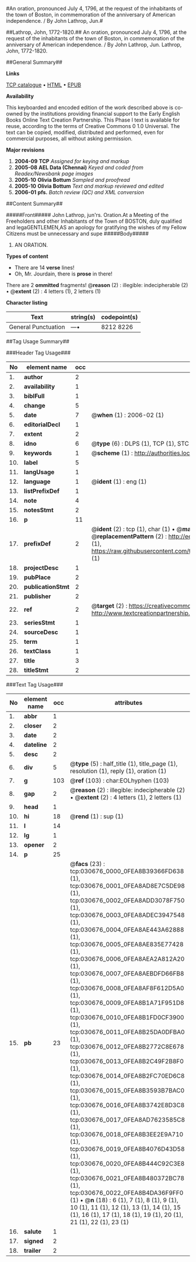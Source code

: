 #An oration, pronounced July 4, 1796, at the request of the inhabitants of the town of Boston, in commemoration of the anniversary of American independence. / By John Lathrop, Jun.#

##Lathrop, John, 1772-1820.##
An oration, pronounced July 4, 1796, at the request of the inhabitants of the town of Boston, in commemoration of the anniversary of American independence. / By John Lathrop, Jun.
Lathrop, John, 1772-1820.

##General Summary##

**Links**

[TCP catalogue](http://www.ota.ox.ac.uk/tcp/)  • 
[HTML](http://tei.it.ox.ac.uk/tcp/Texts-HTML/free/N23/N23205.html)  • 
[EPUB](http://tei.it.ox.ac.uk/tcp/Texts-EPUB/free/N23/N23205.epub)

**Availability**

This keyboarded and encoded edition of the
	       work described above is co-owned by the institutions
	       providing financial support to the Early English Books
	       Online Text Creation Partnership. This Phase I text is
	       available for reuse, according to the terms of Creative
	       Commons 0 1.0 Universal. The text can be copied,
	       modified, distributed and performed, even for
	       commercial purposes, all without asking permission.

**Major revisions**

1. __2004-09__ __TCP__ *Assigned for keying and markup*
1. __2005-08__ __AEL Data (Chennai)__ *Keyed and coded from Readex/Newsbank page images*
1. __2005-10__ __Olivia Bottum__ *Sampled and proofread*
1. __2005-10__ __Olivia Bottum__ *Text and markup reviewed and edited*
1. __2006-01__ __pfs.__ *Batch review (QC) and XML conversion*

##Content Summary##

#####Front#####
John Lathrop, jun'rs. Oration.At a Meeting of the Freeholders and other Inhabitants of the Town of BOSTON, duly qualified and legaGENTLEMEN,AS an apology for gratifying the wishes of my Fellow Citizens must be unnecessary and supe
#####Body#####

1. AN ORATION.

**Types of content**

  * There are 14 **verse** lines!
  * Oh, Mr. Jourdain, there is **prose** in there!

There are 2 **ommitted** fragments! 
 @__reason__ (2) : illegible: indecipherable (2)  •  @__extent__ (2) : 4 letters (1), 2 letters (1)

**Character listing**


|Text|string(s)|codepoint(s)|
|---|---|---|
|General Punctuation|—•|8212 8226|

##Tag Usage Summary##

###Header Tag Usage###

|No|element name|occ|attributes|
|---|---|---|---|
|1.|__author__|2||
|2.|__availability__|1||
|3.|__biblFull__|1||
|4.|__change__|5||
|5.|__date__|7| @__when__ (1) : 2006-02 (1)|
|6.|__editorialDecl__|1||
|7.|__extent__|2||
|8.|__idno__|6| @__type__ (6) : DLPS (1), TCP (1), STC (1), NOTIS (1), IMAGE-SET (1), EVANS-CITATION (1)|
|9.|__keywords__|1| @__scheme__ (1) : http://authorities.loc.gov/ (1)|
|10.|__label__|5||
|11.|__langUsage__|1||
|12.|__language__|1| @__ident__ (1) : eng (1)|
|13.|__listPrefixDef__|1||
|14.|__note__|4||
|15.|__notesStmt__|2||
|16.|__p__|11||
|17.|__prefixDef__|2| @__ident__ (2) : tcp (1), char (1)  •  @__matchPattern__ (2) : ([0-9\-]+):([0-9IVX]+) (1), (.+) (1)  •  @__replacementPattern__ (2) : http://eebo.chadwyck.com/downloadtiff?vid=$1&page=$2 (1), https://raw.githubusercontent.com/textcreationpartnership/Texts/master/tcpchars.xml#$1 (1)|
|18.|__projectDesc__|1||
|19.|__pubPlace__|2||
|20.|__publicationStmt__|2||
|21.|__publisher__|2||
|22.|__ref__|2| @__target__ (2) : https://creativecommons.org/publicdomain/zero/1.0/ (1), http://www.textcreationpartnership.org/docs/. (1)|
|23.|__seriesStmt__|1||
|24.|__sourceDesc__|1||
|25.|__term__|1||
|26.|__textClass__|1||
|27.|__title__|3||
|28.|__titleStmt__|2||


###Text Tag Usage###

|No|element name|occ|attributes|
|---|---|---|---|
|1.|__abbr__|1||
|2.|__closer__|2||
|3.|__date__|2||
|4.|__dateline__|2||
|5.|__desc__|2||
|6.|__div__|5| @__type__ (5) : half_title (1), title_page (1), resolution (1), reply (1), oration (1)|
|7.|__g__|103| @__ref__ (103) : char:EOLhyphen (103)|
|8.|__gap__|2| @__reason__ (2) : illegible: indecipherable (2)  •  @__extent__ (2) : 4 letters (1), 2 letters (1)|
|9.|__head__|1||
|10.|__hi__|18| @__rend__ (1) : sup (1)|
|11.|__l__|14||
|12.|__lg__|1||
|13.|__opener__|2||
|14.|__p__|25||
|15.|__pb__|23| @__facs__ (23) : tcp:030676_0000_0FEA8B39366FD638 (1), tcp:030676_0001_0FEA8AD8E7C5DE98 (1), tcp:030676_0002_0FEA8ADD3078F750 (1), tcp:030676_0003_0FEA8ADEC3947548 (1), tcp:030676_0004_0FEA8AE443A62888 (1), tcp:030676_0005_0FEA8AE835E77428 (1), tcp:030676_0006_0FEA8AEA2A812A20 (1), tcp:030676_0007_0FEA8AEBDFD66FB8 (1), tcp:030676_0008_0FEA8AF8F612D5A0 (1), tcp:030676_0009_0FEA8B1A71F951D8 (1), tcp:030676_0010_0FEA8B1FD0CF3900 (1), tcp:030676_0011_0FEA8B25DA0DFBA0 (1), tcp:030676_0012_0FEA8B2772C8E678 (1), tcp:030676_0013_0FEA8B2C49F2B8F0 (1), tcp:030676_0014_0FEA8B2FC70ED6C8 (1), tcp:030676_0015_0FEA8B3593B7BAC0 (1), tcp:030676_0016_0FEA8B3742E8D3C8 (1), tcp:030676_0017_0FEA8AD7623585C8 (1), tcp:030676_0018_0FEA8B3EE2E9A710 (1), tcp:030676_0019_0FEA8B4076D43D58 (1), tcp:030676_0020_0FEA8B444C92C3E8 (1), tcp:030676_0021_0FEA8B480372BC78 (1), tcp:030676_0022_0FEA8B4DA36F9FF0 (1)  •  @__n__ (18) : 6 (1), 7 (1), 8 (1), 9 (1), 10 (1), 11 (1), 12 (1), 13 (1), 14 (1), 15 (1), 16 (1), 17 (1), 18 (1), 19 (1), 20 (1), 21 (1), 22 (1), 23 (1)|
|16.|__salute__|1||
|17.|__signed__|2||
|18.|__trailer__|2||
